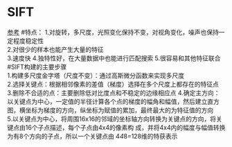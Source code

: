 # SIFT
[参考](https://www.cnblogs.com/wangguchangqing/p/4853263.html#autoid-3-0-0)
#特点： 
1.对旋转，多尺度，光照变化保持不变，对视角变化，噪声也保持一定程度稳定性  
2.对很少的样本也能产生大量的特征  
3.速度快
4.独特性好，在大量数据中也能进行匹配搜索
5.很容易和其他特征联合
#SIFT构建的主要步骤  
1.构建多尺度金字塔（尺度不变）：通过高斯微分函数来实现多尺度  
2.选择关键点：根据相邻像素的差值（梯度）选择在多个尺度上都存在的特征点  
3.删除不合适的点：主要删除低对比度点和不稳定的边缘相应点
4.确定主方向：以关键点为中心，一定值的半径计算各个点的梯度的幅角和幅值，然后建立直方图，横坐标为梯度的方向，纵坐标为赋值的累加，最终最大的为特征值的方向  
5.以关键点为中心，将周围16x16的邻域的坐标轴方向转换为关键点的方向，将关键点由16个子点描述，每个子点由4x4的像素构  成，并将4x4内的幅度与幅值转换为有8个方向的子点，所以一个关键点由 4*4*8=128维的特获表示
